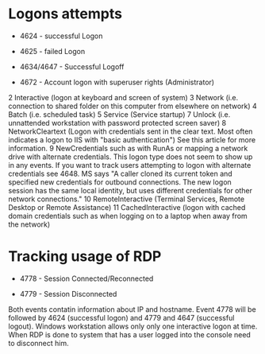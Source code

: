 # Logons attempts

- 4624 - successful Logon

- 4625 - failed Logon

- 4634/4647 - Successful Logoff

- 4672 - Account logon with superuser rights (Administrator)

2	Interactive (logon at keyboard and screen of system)
3	Network (i.e. connection to shared folder on this computer from elsewhere on network)
4	Batch (i.e. scheduled task)
5	Service (Service startup)
7	Unlock (i.e. unnattended workstation with password protected screen saver)
8	NetworkCleartext (Logon with credentials sent in the clear text. Most often indicates a logon to IIS with "basic authentication") See this article for more information.
9	NewCredentials such as with RunAs or mapping a network drive with alternate credentials.  This logon type does not seem to show up in any events.  If you want to track users attempting to logon with alternate credentials see 4648.  MS says "A caller cloned its current token and specified new credentials for outbound connections. The new logon session has the same local identity, but uses different credentials for other network connections."
10	RemoteInteractive (Terminal Services, Remote Desktop or Remote Assistance)
11	CachedInteractive (logon with cached domain credentials such as when logging on to a laptop when away from the network)

# Tracking usage of RDP

- 4778 - Session Connected/Reconnected

- 4779 - Session Disconnected

Both events contatin information about IP and hostname. Event 4778 will be followed by 4624 (successful logon) and 4779 and 4647 (successful logout). Windows workstation allows only only one interactive logon at time. When RDP is done to system that has a user logged into the console need to disconnect him. 
